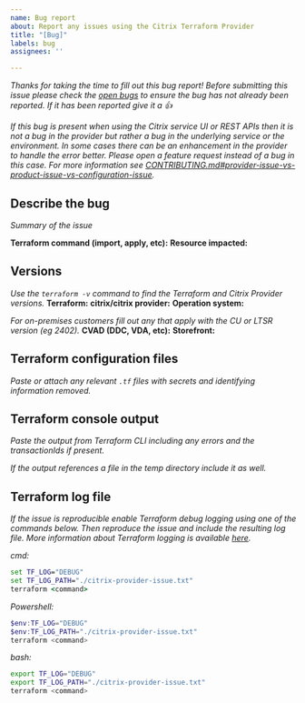 ```yaml
---
name: Bug report
about: Report any issues using the Citrix Terraform Provider
title: "[Bug]"
labels: bug
assignees: ''

---
```


*Thanks for taking the time to fill out this bug report! Before submitting this issue please check the [open bugs](https://github.com/citrix/terraform-provider-citrix/issues?q=is%3Aissue+is%3Aopen+label%3Abug) to ensure the bug has not already been reported.  If it has been reported give it a 👍*

*If this bug is present when using the Citrix service UI or REST APIs then it is not a bug in the provider but rather a bug in the underlying service or the environment. In some cases there can be an enhancement in the provider to handle the error better. Please open a feature request instead of a bug in this case. For more information see [CONTRIBUTING.md#provider-issue-vs-product-issue-vs-configuration-issue](https://github.com/citrix/terraform-provider-citrix/blob/main/CONTRIBUTING.md#provider-issue-vs-product-issue-vs-configuration-issue).*


## Describe the bug

*Summary of the issue*

**Terraform command (import, apply, etc):**
**Resource impacted:**


## Versions

*Use the `terraform -v` command to find the Terraform and Citrix Provider versions.*
**Terraform:** 
**citrix/citrix provider:** 
**Operation system:** 

*For on-premises customers fill out any that apply with the CU or LTSR version (eg 2402).*
**CVAD (DDC, VDA, etc):** 
**Storefront:** 

## Terraform configuration files
*Paste or attach any relevant `.tf` files with secrets and identifying information removed.*


## Terraform console output
*Paste the output from Terraform CLI including any errors and the transactionIds if present.*

*If the output references a file in the temp directory include it as well.*


## Terraform log file
*If the issue is reproducible enable Terraform debug logging using one of the commands below. Then reproduce the issue and include the resulting log file. More information about Terraform logging is available [here](https://developer.hashicorp.com/terraform/plugin/log/managing#enable-logging).*

*cmd:*
```bat
set TF_LOG="DEBUG"
set TF_LOG_PATH="./citrix-provider-issue.txt"
terraform <command>
```

*Powershell:*
```powershell
$env:TF_LOG="DEBUG"
$env:TF_LOG_PATH="./citrix-provider-issue.txt"
terraform <command>
```

*bash:*
```bash
export TF_LOG="DEBUG"
export TF_LOG_PATH="./citrix-provider-issue.txt"
terraform <command>
```
